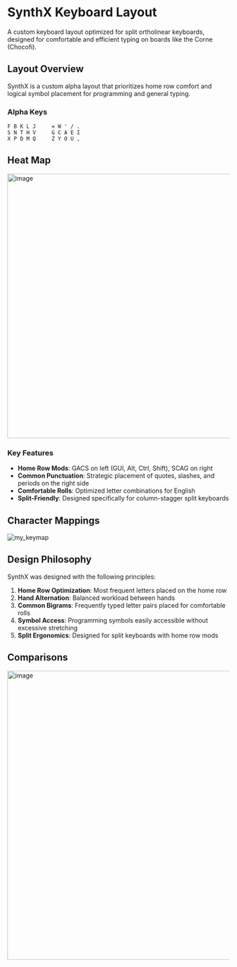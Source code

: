 # SynthX Keyboard Layout
A custom keyboard layout optimized for split ortholinear keyboards, designed for comfortable and efficient typing on boards like the Corne (Chocofi).

## Layout Overview

SynthX is a custom alpha layout that prioritizes home row comfort and logical symbol placement for programming and general typing.

### Alpha Keys

```
F B K L J     = W ' / .
S N T H V     G C A E I
X P D M Q     Z Y O U ,
```
## Heat Map
<img width="1288" height="600" alt="image" src="https://github.com/user-attachments/assets/8fb45a9d-1e26-4636-ad5b-2e33318c1bf4" />

### Key Features

- **Home Row Mods**: GACS on left (GUI, Alt, Ctrl, Shift), SCAG on right
- **Common Punctuation**: Strategic placement of quotes, slashes, and periods on the right side
- **Comfortable Rolls**: Optimized letter combinations for English
- **Split-Friendly**: Designed specifically for column-stagger split keyboards

## Character Mappings

<img alt="my_keymap" src="https://github.com/user-attachments/assets/8ca3368b-3e5c-4b4a-82a5-bee394172ec7" />

## Design Philosophy

SynthX was designed with the following principles:

1. **Home Row Optimization**: Most frequent letters placed on the home row
2. **Hand Alternation**: Balanced workload between hands
3. **Common Bigrams**: Frequently typed letter pairs placed for comfortable rolls
4. **Symbol Access**: Programming symbols easily accessible without excessive stretching
5. **Split Ergonomics**: Designed for split keyboards with home row mods

## Comparisons
<img width="1182" height="655" alt="image" src="https://github.com/user-attachments/assets/ba2f5c21-677c-4bc6-afc9-a5ffdfb4cd3d" />
